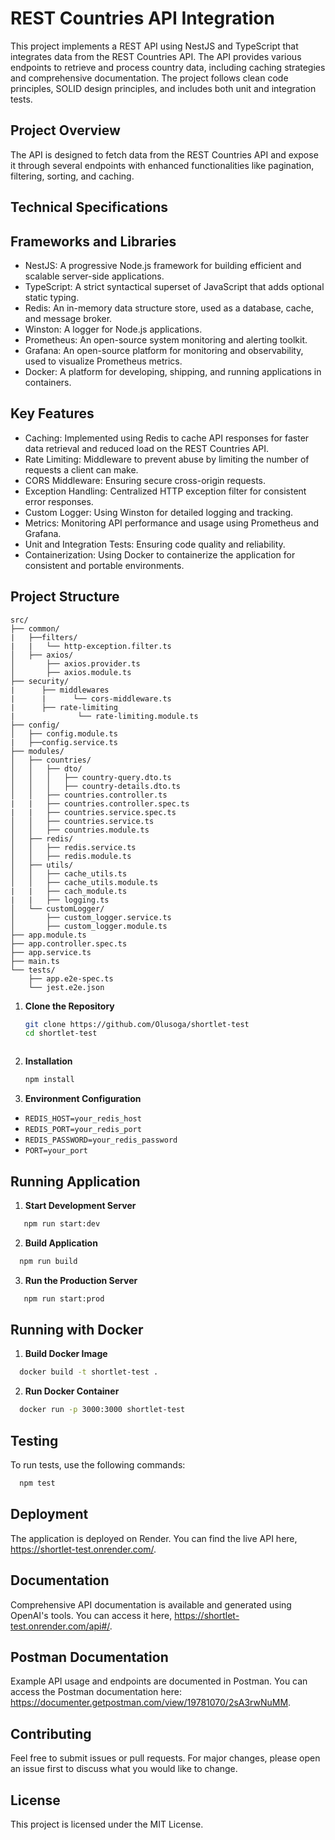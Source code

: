 # REST Countries API Integration

This project implements a REST API using NestJS and TypeScript that integrates data from the REST Countries API. The API provides various endpoints to retrieve and process country data, including caching strategies and comprehensive documentation. The project follows clean code principles, SOLID design principles, and includes both unit and integration tests.

## Project Overview

The API is designed to fetch data from the REST Countries API and expose it through several endpoints with enhanced functionalities like pagination, filtering, sorting, and caching. 

## Technical Specifications
## Frameworks and Libraries
- NestJS: A progressive Node.js framework for building efficient and scalable server-side applications.
- TypeScript: A strict syntactical superset of JavaScript that adds optional static typing.
- Redis: An in-memory data structure store, used as a database, cache, and message broker.
- Winston: A logger for Node.js applications.
- Prometheus: An open-source system monitoring and alerting toolkit.
- Grafana: An open-source platform for monitoring and observability, used to visualize Prometheus metrics.
- Docker: A platform for developing, shipping, and running applications in containers.

## Key Features
- Caching: Implemented using Redis to cache API responses for faster data retrieval and reduced load on the REST Countries API.
- Rate Limiting: Middleware to prevent abuse by limiting the number of requests a client can make.
- CORS Middleware: Ensuring secure cross-origin requests.
- Exception Handling: Centralized HTTP exception filter for consistent error responses.
- Custom Logger: Using Winston for detailed logging and tracking.
- Metrics: Monitoring API performance and usage using Prometheus and Grafana.
- Unit and Integration Tests: Ensuring code quality and reliability.
- Containerization: Using Docker to containerize the application for consistent and portable environments.

## Project Structure

```plaintext
src/
├── common/
|   ├──filters/
|   |   └── http-exception.filter.ts
│   ├── axios/
│       ├── axios.provider.ts
│       ├── axios.module.ts
├── security/
|      ├── middlewares
|      |      └── cors-middleware.ts
|      ├── rate-limiting
|              └── rate-limiting.module.ts
├── config/
│   ├── config.module.ts
|   ├──config.service.ts
├── modules/
│   ├── countries/
│   │   ├── dto/
│   │   │   ├── country-query.dto.ts
│   │   │   ├── country-details.dto.ts
│   │   ├── countries.controller.ts
|   |   ├── countries.controller.spec.ts
|   |   ├── countries.service.spec.ts
│   │   ├── countries.service.ts
│   │   ├── countries.module.ts
│   ├── redis/
│   │   ├── redis.service.ts
│   │   ├── redis.module.ts
│   ├── utils/
│   │   ├── cache_utils.ts
│   │   ├── cache_utils.module.ts
|   |   ├── cach_module.ts
|   |   ├── logging.ts
│   └── customLogger/
│       ├── custom_logger.service.ts
│       ├── custom_logger.module.ts
├── app.module.ts
├── app.controller.spec.ts
├── app.service.ts
├── main.ts
└── tests/
    ├── app.e2e-spec.ts
    └── jest.e2e.json
```

1. **Clone the Repository**
   ```bash
   git clone https://github.com/Olusoga/shortlet-test
   cd shortlet-test
```
```
2. **Installation**
   ```bash
   npm install
   ```
3. **Environment Configuration**
  - `REDIS_HOST=your_redis_host`
  - `REDIS_PORT=your_redis_port`
  - `REDIS_PASSWORD=your_redis_password`
  - `PORT=your_port`
   
## Running Application
  
1. **Start Development Server**
```bash
   npm run start:dev
```
2. **Build Application**
 ```bash
   npm run build
   ```
3. **Run the Production Server**
```bash
   npm run start:prod
   ```
## Running with Docker
1. **Build Docker Image**
```bash
  docker build -t shortlet-test .
```
2. **Run Docker Container**
```bash
  docker run -p 3000:3000 shortlet-test
```

## Testing
To run tests, use the following commands:
```bash
  npm test
```
## Deployment
The application is deployed on Render. You can find the live API here, https://shortlet-test.onrender.com/.

## Documentation
Comprehensive API documentation is available and generated using OpenAI's tools. You can access it here, https://shortlet-test.onrender.com/api#/.

## Postman Documentation
Example API usage and endpoints are documented in Postman. You can access the Postman documentation here: https://documenter.getpostman.com/view/19781070/2sA3rwNuMM.


## Contributing
Feel free to submit issues or pull requests. For major changes, please open an issue first to discuss what you would like to change.

## License
This project is licensed under the MIT License.